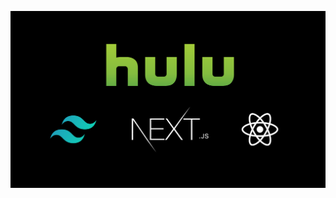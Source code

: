 ![image](https://raw.githubusercontent.com/MassiiNechiche/hulu-clone-NEXT.js_React_Tailwindcss_JIT/main/Screenshots/hulu-clone.png) 
